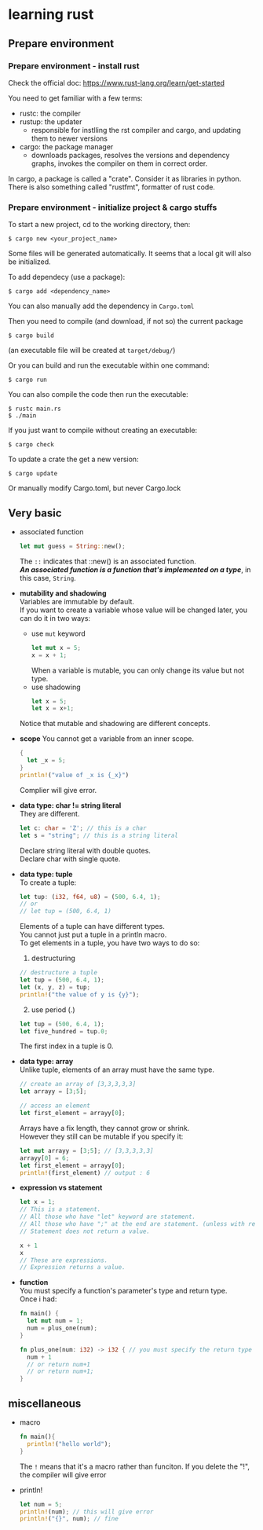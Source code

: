 # learning rust

## Prepare environment

### Prepare environment - install rust
Check the official doc: https://www.rust-lang.org/learn/get-started  

You need to get familiar with a few terms:
- rustc: the compiler
- rustup: the updater
  - responsible for instlling the rst compiler and cargo, and updating them to newer versions
- cargo: the package manager
  - downloads packages, resolves the versions and dependency graphs, invokes the compiler on them in correct order.

In cargo, a package is called a "crate". Consider it as libraries in python.  
There is also something called "rustfmt", formatter of rust code.

### Prepare environment - initialize project & cargo stuffs
To start a new project, cd to the working directory, then:  
```shell
$ cargo new <your_project_name>
```
Some files will be generated automatically. It seems that a local git will also be initialized.  

To add dependecy (use a package):
```shell
$ cargo add <dependency_name>
```
You can also manually add the dependency in `Cargo.toml`  


Then you need to compile (and download, if not so) the current package
```shell
$ cargo build
```
(an executable file will be created at `target/debug/`)

Or you can build and run the executable within one command:
```shell
$ cargo run
```
You can also compile the code then run the executable:
```shell
$ rustc main.rs
$ ./main
```

If you just want to compile without creating an executable:
```shell
$ cargo check
```

To update a crate the get a new version:
```shell
$ cargo update
```
Or manually modify Cargo.toml, but never Cargo.lock


## Very basic
- associated function
  ```rust
  let mut guess = String::new();
  ```
  The `::` indicates that ::new() is an associated function.  
  ___An associated function is a function that's implemented on a type___, in this case, `String`.

- __mutability and shadowing__  
  Variables are immutable by default.  
  If you want to create a variable whose value will be changed later, you can do it in two ways:
  - use `mut` keyword
    ```rust
    let mut x = 5;
    x = x + 1;
    ```
    When a variable is mutable, you can only change its value but not type.  
  - use shadowing
    ```rust
    let x = 5;
    let x = x+1;
    ```
  Notice that mutable and shadowing are different concepts.

- __scope__
  You cannot get a variable from an inner scope.
  ```rust
  {
    let _x = 5;
  }
  println!("value of _x is {_x}")
  ```
  Complier will give error.

- __data type: char != string literal__  
  They are different.  
  ```rust
  let c: char = 'Z'; // this is a char
  let s = "string"; // this is a string literal
  ```
  Declare string literal with double quotes.  
  Declare char with single quote.

- __data type: tuple__  
  To create a tuple:  
  ```rust
  let tup: (i32, f64, u8) = (500, 6.4, 1);
  // or 
  // let tup = (500, 6.4, 1)
  ```
  Elements of a tuple can have different types.  
  You cannot just put a tuple in a println macro.  
  To get elements in a tuple, you have two ways to do so:  
  1. destructuring
    ```rust
    // destructure a tuple
    let tup = (500, 6.4, 1);
    let (x, y, z) = tup;
    println!("the value of y is {y}");
    ```
  2. use period (.)
    ```rust
    let tup = (500, 6.4, 1);
    let five_hundred = tup.0;
    ```
    The first index in a tuple is 0.

- __data type: array__  
  Unlike tuple, elements of an array must have the same type.   
  ```rust
  // create an array of [3,3,3,3,3]
  let arrayy = [3;5];
  
  // access an element
  let first_element = arrayy[0];
  ```
  Arrays have a fix length, they cannot grow or shrink.  
  However they still can be mutable if you specify it:  
  ```rust
  let mut arrayy = [3;5]; // [3,3,3,3,3]
  arrayy[0] = 6;
  let first_element = arrayy[0];
  println!(first_element) // output : 6
  ```

- __expression vs statement__  
  ```rust
  let x = 1; 
  // This is a statement.  
  // All those who have "let" keyword are statement.
  // All those who have ";" at the end are statement. (unless with return or break keyword)
  // Statement does not return a value.

  x + 1
  x
  // These are expressions.
  // Expression returns a value.
  ```

- __function__  
  You must specify a function's parameter's type and return type.  
  Once i had:  
  ```rust
  fn main() {
    let mut num = 1;
    num = plus_one(num);
  }

  fn plus_one(num: i32) -> i32 { // you must specify the return type
    num + 1
    // or return num+1
    // or return num+1;
  }
  ```
  


## miscellaneous
- macro  
  ```rust
  fn main(){
    println!("hello world");
  }
  ```
  The `!` means that it's a macro rather than funciton. If you delete the "!", the compiler will give error

- println!  
  ```rust
  let num = 5;
  println!(num); // this will give error
  println!("{}", num); // fine
  ```

